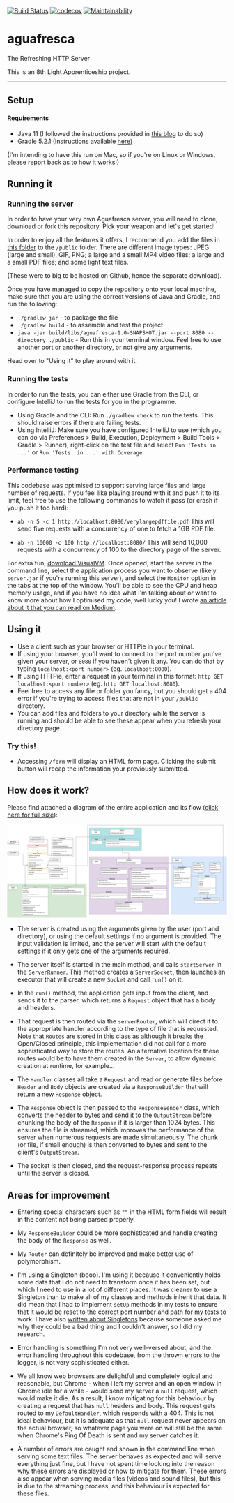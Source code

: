 [![Build Status](https://travis-ci.org/codeidoscope/aguafresca.png)](https://travis-ci.org/codeidoscope/aguafresca) [![codecov](https://codecov.io/gh/codeidoscope/aguafresca/branch/master/graph/badge.svg)](https://codecov.io/gh/codeidoscope/aguafresca) [![Maintainability](https://api.codeclimate.com/v1/badges/ad7ff723d172b8b0eb36/maintainability)](https://codeclimate.com/github/codeidoscope/aguafresca/maintainability)

# aguafresca
The Refreshing HTTP Server

This is an 8th Light Apprenticeship project.

-----

## Setup

#### Requirements
- Java 11 (I followed the instructions provided in [this blog](https://solarianprogrammer.com/2018/09/28/installing-openjdk-macos/) to do so)
- Gradle 5.2.1 (Instructions available [here](https://gradle.org/install/))

(I'm intending to have this run on Mac, so if you're on Linux or Windows, please report back as to how it works!)

## Running it

### Running the server

In order to have your very own Aguafresca server, you will need to clone, download or fork this repository.
Pick your weapon and let's get started!

In order to enjoy all the features it offers, I recommend you add the files in 
[this folder](https://drive.google.com/open?id=1hiuCHiDQaZyQjT8GH5H7BWR6eGFaA06K) to the `/public` folder.
There are different image types: JPEG (large and small), GIF, PNG; a large and a small MP4 video files; a large and a
small PDF files; and some light text files.

(These were to big to be hosted on Github, hence the separate download).

Once you have managed to copy the repository onto your local machine, make sure that you are using the correct versions 
of Java and Gradle, and run the following:
- `./gradlew jar` - to package the file
- `./gradlew build` - to assemble and test the project
- `java -jar build/libs/aguafresca-1.0-SNAPSHOT.jar --port 8080 --directory ./public` - Run this in 
your terminal window. Feel free to use another port or another directory, or not give any arguments.

Head over to "Using it" to play around with it.

### Running the tests
In order to run the tests, you can either use Gradle from the CLI, or configure IntelliJ to run the tests for you in the
programme.

- Using Gradle and the CLI: Run `./gradlew check` to run the tests. This should raise errors if there are failing tests.
- Using IntelliJ: Make sure you have configured IntelliJ to use (which you can do via Preferences > Build, Execution, 
Deployment > Build Tools > Gradle > Runner), right-click on the test file and select `Run 'Tests in ...'` or `Run 'Tests 
in ...' with Coverage`.

### Performance testing
This codebase was optimised to support serving large files and large number of requests. If you feel like playing around
with it and push it to its limit, feel free to use the following commands to watch it pass (or crash if you push it too
 hard):
 
- `ab -n 5 -c 1 http://localhost:8080/verylargepdffile.pdf` This will send five requests with a concurrency of one to
fetch a 1GB PDF file.

- `ab -n 10000 -c 100 http://localhost:8080/` This will send 10,000 requests with a concurrency of 100 to the directory
page of the server.

For extra fun, [download VisualVM](https://visualvm.github.io/download.html). Once opened, start the server in the 
command line, select the application process you want to observe (likely `server.jar` if you're running this server),
and select the `Monitor` option in the tabs at the top of the window. You'll be able to see the CPU and heap memory
usage, and if you have no idea what I'm talking about or want to know more about how I optimised my code, well lucky you!
I wrote [an article about it that you can read on Medium](https://medium.com/@codeidoscope/load-testing-and-improving-the-performance-of-my-http-server-ab6ff70ced60).

## Using it

- Use a client such as your browser or HTTPie in your terminal.
- If using your browser, you'll want to connect to the port number you've given your server, or `8080` if you haven't 
given it any. You can do that by typing `localhost:<port number>` (eg. `localhost:8080`). 
- If using HTTPie, enter a request in your terminal in this format: `http GET localhost:<port number>`
(eg. `http GET localhost:8080`).
- Feel free to access any file or folder you fancy, but you should get a 404 error if you're trying to access files
that are not in your `/public` directory.
- You can add files and folders to your directory while the server is running and should be able to see these appear 
when you refresh your directory page.

### Try this!

- Accessing `/form` will display an HTML form page. Clicking the submit button will recap the information your previously
submitted.

## How does it work?

Please find attached a diagram of the entire application and its flow ([click here for full size](https://raw.githubusercontent.com/codeidoscope/aguafresca/master/aguafresca.jpg?raw=true)):

![Diagram of the application](https://raw.githubusercontent.com/codeidoscope/aguafresca/master/aguafresca.jpg?)

- The server is created using the arguments given by the user (port and directory), or using the default settings if no
argument is provided. The input validation is limited, and the server will start with the default settings if it only
gets one of the arguments required. 

- The server itself is started in the main method, and calls `startServer` in the `ServerRunner`. This method creates a 
`ServerSocket`, then launches an executor that will create a new `Socket` and call `run()` on it.

- In the `run()` method, the application gets input from the client, and sends it to the parser, which returns a `Request`
object that has a body and headers.

- That request is then routed via the `serverRouter`, which will direct it to the appropriate handler according to the
type of file that is requested. Note that `Routes` are stored in this class as although it breaks the Open/Closed
principle, this implementation did not call for a more sophisticated way to store the routes. An alternative location
for these routes would be to have them created in the `Server`, to allow dynamic creation at runtime, for example...

- The `Handler` classes all take a `Request` and read or generate files before `Header` and `Body` objects are created
via a `ResponseBuilder` that will return a new `Response` object.

- The `Response` object is then passed to the `ResponseSender` class, which converts the header to bytes and send it to
the `OutputStream` before chunking the body of the `Response` if it is larger than 1024 bytes. This ensures the file is
streamed, which improves the performance of the server when numerous requests are made simultaneously. The chunk (or
file, if small enough) is then converted to bytes and sent to the client's `OutputStream`.

- The socket is then closed, and the request-response process repeats until the server is closed.


## Areas for improvement

- Entering special characters such as `""` in the HTML form fields will result in the content not being parsed properly.

- My `ResponseBuilder` could be more sophisticated and handle creating the body of the `Response` as well.

- My `Router` can definitely be improved and make better use of polymorphism.

- I'm using a Singleton (booo). I'm using it because it conveniently holds some data that I do not need to transform
once it has been set, but which I need to use in a lot of different places. It was cleaner to use a Singleton than to
make all of my classes and methods inherit that data. It did mean that I had to implement `setUp` methods in my tests to
ensure that it would be reset to the correct port number and path for my tests to work. I have also [written about
Singletons](https://medium.com/@codeidoscope/all-the-single-ton-ladies-2a11c407690e) because someone asked me why they 
could be a bad thing and I couldn't answer, so I did my research.

- Error handling is something I'm not very well-versed about, and the error handling throughout this codebase, from the
thrown errors to the logger, is not very sophisticated either.

- We all know web browsers are delightful and completely logical and reasonable, but Chrome - when I left my server and
an open window in Chrome idle for a while - would send my server a `null` request, which would make it die. As a result,
I know mitigating for this behaviour by creating a request that has `null` headers and body. This request gets routed to
my `DefaultHandler`, which responds with a 404. This is not ideal behaviour, but it is adequate as that `null` request
never appears on the actual browser, so whatever page you were on will still be the same when Chrome's Ping Of Death is 
sent and my server catches it.

- A number of errors are caught and shown in the command line when serving some text files. The server behaves as 
expected and will serve everything just fine, but I have not spent time looking into the reason why these errors 
are displayed or how to mitigate for them. These errors also appear when serving media files (videos and sound files),
but this is due to the streaming process, and this behaviour is expected for these files.